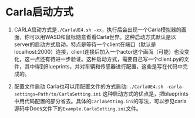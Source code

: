# Carla启动方式

1. CARLA启动方式是`./CarlaUE4.sh -xx`，执行后会出现一个Carla模拟器的画面，你可以用WASD和鼠标随意看看Carla世界。这种启动方式默认是以server的启动方式启动，特点是等待一个client在端口（默认是localhost:2000）连接，client连接后加入一个actor这个画面（可能）也没变化，这一点还有待进一步验证。这种启动方式，需要自己写一个client.py的文件，其中得到Blueprints，并对车辆和传感器进行配置，这些是写在代码中完成的。

2. 配置文件启动
Carla也可以用配置文件的方式启动: `./CarlaUE4.sh -carla-settings=Path/to/CarlaSetting.ini`
这种启动方式的优点是，把blueprints中用代码配置的部分省去。具体的`CarlaSetting.ini`的写法，可以参见carla源码中Docs文件下的`Example.CarlaSetting.ini`文件。

